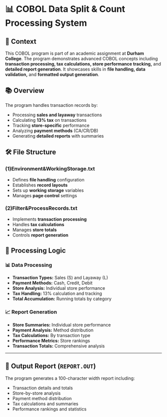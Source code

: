 # 📊 COBOL Data Split & Count Processing System

## 🏫 Context
This COBOL program is part of an academic assignment at **Durham College**. The program demonstrates advanced COBOL concepts including **transaction processing, tax calculations, store performance tracking,** and **detailed report generation**. It showcases skills in **file handling, data validation,** and **formatted output generation**.

## 📚 Overview
The program handles transaction records by:
- Processing **sales and layaway** transactions
- Calculating **13% tax** on transactions
- Tracking **store-specific** performance
- Analyzing **payment methods** (CA/CR/DB)
- Generating **detailed reports** with summaries

## 🛠 File Structure

### **(1)Environment&WorkingStorage.txt**
- Defines **file handling** configuration
- Establishes **record layouts**
- Sets up **working storage** variables
- Manages **page control** settings

### **(2)Filter&ProcessRecords.txt**
- Implements **transaction processing**
- Handles **tax calculations**
- Manages **store totals**
- Controls **report generation**

## 🧮 Processing Logic

### 📊 Data Processing
- **Transaction Types:** Sales (S) and Layaway (L)
- **Payment Methods:** Cash, Credit, Debit
- **Store Analysis:** Individual store performance
- **Tax Handling:** 13% calculation and tracking
- **Total Accumulation:** Running totals by category

### 📈 Report Generation
- **Store Summaries:** Individual store performance
- **Payment Analysis:** Method distribution
- **Tax Calculations:** By transaction type
- **Performance Metrics:** Store rankings
- **Transaction Totals:** Comprehensive analysis

---
## 📁 Output Report (`REPORT.OUT`)
The program generates a 100-character width report including:
- Transaction details and totals
- Store-by-store analysis
- Payment method distribution
- Tax calculations and summaries
- Performance rankings and statistics
